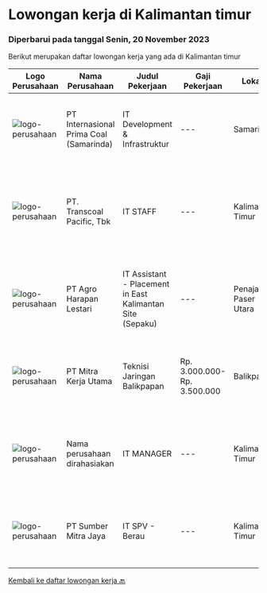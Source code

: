 
  # Lowongan kerja di Kalimantan timur

  ### Diperbarui pada tanggal Senin, 20 November 2023

  Berikut merupakan daftar lowongan kerja yang ada di Kalimantan timur

  |Logo Perusahaan | Nama Perusahaan | Judul Pekerjaan | Gaji Pekerjaan | Lokasi | Deskripsi | Tanggal diunggah | Pranala |
  | -------------- | --------------- | --------------- | --------- | --------- | -------------- | ------- | ----------- |
  |![logo-perusahaan](https://image-service-cdn.seek.com.au/f2f719d6b266323ea89c2f761ea80c86a818381b/ee4dce1061f3f616224767ad58cb2fc751b8d2dc)|PT Internasional Prima Coal (Samarinda)|IT Development & Infrastruktur|---|Samarinda|Kualifikasi : Usia maksimal 35 tahun; Min. Lulusan S1 Teknik Informatika atau sejenisnya; Pengalaman kerja min. 5 tahun di bidang IT; Menguasai...|Kamis, 16 November 2023|https://www.jobstreet.co.id/id/job/it-development-infrastruktur-4530773?token=0~d1717c84-e8b5-4f67-b6aa-28aba8b2b300&sectionRank=1&jobId=jobstreet-id-job-4530773|
|![logo-perusahaan](https://image-service-cdn.seek.com.au/eedca42140913d7f87e39e5e29f7bac15a209614/ee4dce1061f3f616224767ad58cb2fc751b8d2dc)|PT. Transcoal Pacific, Tbk|IT STAFF|---|Kalimantan Timur|Computer Network: Melakukan instalasi, konfigurasi, dan memelihara jaringan komputer / laptop di Perusahaan.Memastikan semua komputer terhubung pada...|Kamis, 09 November 2023|https://www.jobstreet.co.id/id/job/it-staff-4524573?token=0~d1717c84-e8b5-4f67-b6aa-28aba8b2b300&sectionRank=2&jobId=jobstreet-id-job-4524573|
|![logo-perusahaan](https://image-service-cdn.seek.com.au/cf504cf0fd63cff79d8947c0ec301d1bfb683f57/ee4dce1061f3f616224767ad58cb2fc751b8d2dc)|PT Agro Harapan Lestari|IT Assistant - Placement in East Kalimantan Site (Sepaku)|---|Penajam Paser Utara|Job Descriptions: Microsoft Windows Server (2003, 2008R2) administration, installation, disaster recovery planning, backups, performance analysis, and...|Kamis, 09 November 2023|https://www.jobstreet.co.id/id/job/it-assistant-placement-in-east-kalimantan-site-sepaku-4524504?token=0~d1717c84-e8b5-4f67-b6aa-28aba8b2b300&sectionRank=3&jobId=jobstreet-id-job-4524504|
|![logo-perusahaan](https://image-service-cdn.seek.com.au/69d81c490d2371642ca2c0cace747efd527541cf/ee4dce1061f3f616224767ad58cb2fc751b8d2dc)|PT Mitra Kerja Utama|Teknisi Jaringan Balikpapan|Rp. 3.000.000-Rp. 3.500.000|Balikpapan|PT. Mitra Kerja Utama merupakan perusahaan yang bergerak di bidang Recruitment Consultant, saat ini salah satu klien kami yang bergerak di bidang...|Kamis, 02 November 2023|https://www.jobstreet.co.id/id/job/teknisi-jaringan-balikpapan-4517345?token=0~d1717c84-e8b5-4f67-b6aa-28aba8b2b300&sectionRank=4&jobId=jobstreet-id-job-4517345|
|![logo-perusahaan](https://i.ibb.co/sqvTCh9/112815900-stock-vector-no-image-available-icon-flat-vector.webp)|Nama perusahaan dirahasiakan|IT MANAGER|---|Kalimantan Timur|Job Sumarry :The IT Manager is a pivotal role responsible for overseeing the organization's information technology infrastructure, ensuring that it...|Kamis, 02 November 2023|https://www.jobstreet.co.id/id/job/it-manager-4516435?token=0~d1717c84-e8b5-4f67-b6aa-28aba8b2b300&sectionRank=5&jobId=jobstreet-id-job-4516435|
|![logo-perusahaan](https://image-service-cdn.seek.com.au/f0ba1595e90ec5243d43e958e1c29680e7a44894/ee4dce1061f3f616224767ad58cb2fc751b8d2dc)|PT Sumber Mitra Jaya|IT SPV - Berau|---|Kalimantan Timur|Requirement: Candidate must possess at least Diploma/ Bachelor’s degree in Information Technology/IT Engineering/ IT related field. Required...|Minggu, 22 Oktober 2023|https://www.jobstreet.co.id/id/job/it-spv-berau-4506034?token=0~d1717c84-e8b5-4f67-b6aa-28aba8b2b300&sectionRank=6&jobId=jobstreet-id-job-4506034|


  [Kembali ke daftar lowongan kerja 🔙](../README.md#daftar-lowongan-kerja)
  